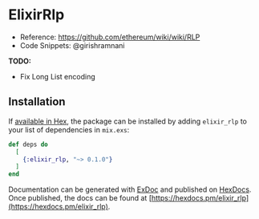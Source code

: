 # ElixirRlp

- Reference: https://github.com/ethereum/wiki/wiki/RLP
- Code Snippets: @girishramnani

**TODO:**
- Fix Long List encoding

## Installation

If [available in Hex](https://hex.pm/docs/publish), the package can be installed
by adding `elixir_rlp` to your list of dependencies in `mix.exs`:

```elixir
def deps do
  [
    {:elixir_rlp, "~> 0.1.0"}
  ]
end
```

Documentation can be generated with [ExDoc](https://github.com/elixir-lang/ex_doc)
and published on [HexDocs](https://hexdocs.pm). Once published, the docs can
be found at [https://hexdocs.pm/elixir_rlp](https://hexdocs.pm/elixir_rlp).
